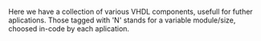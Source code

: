 Here we have a collection of various VHDL components, usefull for futher aplications.
Those tagged with 'N' stands for a variable module/size, choosed in-code by each aplication.
